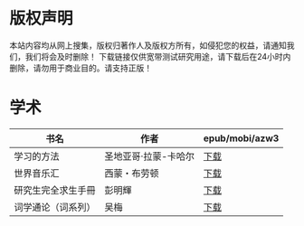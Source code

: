 # 版权声明

本站内容均从网上搜集，版权归著作人及版权方所有，如侵犯您的权益，请通知我们，我们将会及时删除！ 下载链接仅供宽带测试研究用途，请下载后在24小时内删除，请勿用于商业目的。请支持正版！

# 学术

| 书名 | 作者 | epub/mobi/azw3 |
| --- | --- | --- |
| 学习的方法 | 圣地亚哥·拉蒙-卡哈尔 | [下载](https://url89.ctfile.com/f/31084289-1375507387-b58026?p=8866) |
| 世界音乐汇 | 西蒙・布劳顿 | [下载](https://url89.ctfile.com/f/31084289-1356988903-9ca23c?p=8866) |
| 研究生完全求生手冊 | 彭明輝 | [下载](https://url89.ctfile.com/f/31084289-1357039534-579efd?p=8866) |
| 词学通论（词系列） | 吴梅 | [下载](https://url89.ctfile.com/f/31084289-1357033588-ce609f?p=8866) |
